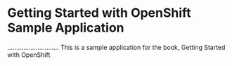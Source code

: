 Getting Started with OpenShift Sample Application
====================
.............................
This is a sample application for the book, Getting Started with OpenShift

